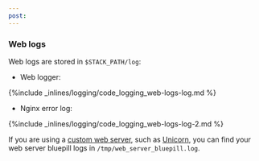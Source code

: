 ```yaml
---
post: 
---
```


### Web logs

Web logs are stored in `$STACK_PATH/log`:

*   Web logger: 

{%include _inlines/logging/code_logging_web-logs-log.md %}



*   Nginx error log: 

{%include _inlines/logging/code_logging_web-logs-log-2.md %}



If you are using a [custom web server](/web-server/custom-web-servers), such as [Unicorn](/web-server/unicorn-rack-server), you can find your web server bluepill logs in `/tmp/web_server_bluepill.log`.

